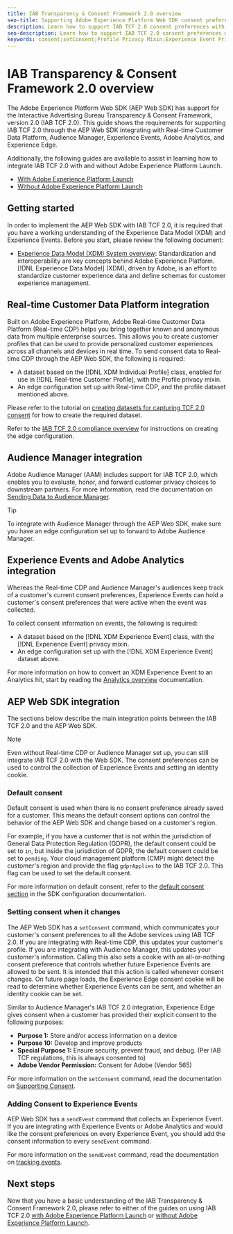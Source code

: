 ```yaml
---
title: IAB Transparency & Consent Framework 2.0 overview
seo-title: Supporting Adobe Experience Platform Web SDK consent preferences from the Interactive Advertising Bureau Transparency & Consent Framework 2.0
description: Learn how to support IAB TCF 2.0 consent preferences with Experience Platform Web SDK
seo-description: Learn how to support IAB TCF 2.0 consent preferences with Experience Platform Web SDK
keywords: consent;setConsent;Profile Privacy Mixin;Experience Event Privacy Mixin;Privacy Mixin;IAB TCF 2.0;Real-time CDP;Real-time Customer Data Profile
---
```


# IAB Transparency & Consent Framework 2.0 overview

The Adobe Experience Platform Web SDK (AEP Web SDK) has support for the Interactive Advertising Bureau Transparency & Consent Framework, version 2.0 (IAB TCF 2.0). This guide shows the requirements for supporting IAB TCF 2.0 through the AEP Web SDK integrating with Real-time Customer Data Platform, Audience Manager, Experience Events, Adobe Analytics, and Experience Edge.

Additionally, the following guides are available to assist in learning how to integrate IAB TCF 2.0 with and without Adobe Experience Platform Launch.

- [With Adobe Experience Platform Launch](./with-launch.md)
- [Without Adobe Experience Platform Launch](./without-launch.md)

## Getting started

In order to implement the AEP Web SDK with IAB TCF 2.0, it is required that you have a working understanding of the Experience Data Model (XDM) and Experience Events. Before you start, please review the following document:

- [Experience Data Model (XDM) System overview](../../../xdm/home.md): Standardization and interoperability are key concepts behind Adobe Experience Platform. [!DNL Experience Data Model] (XDM), driven by Adobe, is an effort to standardize customer experience data and define schemas for customer experience management.

## Real-time Customer Data Platform integration

Built on Adobe Experience Platform, Adobe Real-time Customer Data Platform (Real-time CDP) helps you bring together known and anonymous data from multiple enterprise sources. This allows you to create customer profiles that can be used to provide personalized customer experiences across all channels and devices in real time. To send consent data to Real-time CDP through the AEP Web SDK, the following is required:

- A dataset based on the [!DNL XDM Individual Profile] class, enabled for use in [!DNL Real-time Customer Profile], with the Profile privacy mixin.
- An edge configuration set up with Real-time CDP, and the profile dataset mentioned above.

Please refer to the tutorial on [creating datasets for capturing TCF 2.0 consent](../../../rtcdp/privacy/iab/dataset-preparation.md) for how to create the required dataset. 

Refer to the [IAB TCF 2.0 compliance overview](../../../rtcdp/privacy/privacy-overview.md) for instructions on creating the edge configuration.

## Audience Manager integration

Adobe Audience Manager (AAM) includes support for IAB TCF 2.0, which enables you to evaluate, honor, and forward customer privacy choices to downstream partners. For more information, read the documentation on [Sending Data to Audience Manager](../audience-manager/audience-manager-overview.md).

>[!TIP]
>
>To integrate with Audience Manager through the AEP Web SDK, make sure you have an edge configuration set up to forward to Adobe Audience Manager.

## Experience Events and Adobe Analytics integration

Whereas the Real-time CDP and Audience Manager's audiences keep track of a customer's current consent preferences, Experience Events can hold a customer's consent preferences that were active when the event was collected.

To collect consent information on events, the following is required:

- A dataset based on the [!DNL XDM Experience Event] class, with the [!DNL Experience Event] privacy mixin.
- An edge configuration set up with the [!DNL XDM Experience Event] dataset above.

For more information on how to convert an XDM Experience Event to an Analytics hit, start by reading the [Analytics overview](../analytics/analytics-overview.md) documentation.

## AEP Web SDK integration

The sections below describe the main integration points between the IAB TCF 2.0 and the AEP Web SDK.

>[!NOTE]
>
>Even without Real-time CDP or Audience Manager set up, you can still integrate IAB TCF 2.0 with the Web SDK. The consent preferences can be used to control the collection of Experience Events and setting an identity cookie.

### Default consent

Default consent is used when there is no consent preference already saved for a customer. This means the default consent options can control the behavior of the AEP Web SDK and change based on a customer's region.

For example, if you have a customer that is not within the jurisdiction of General Data Protection Regulation (GDPR), the default consent could be set to `in`, but inside the jurisdiction of GDPR, the default consent could be set to `pending`. Your cloud management platform (CMP) might detect the customer's region and provide the flag `gdprApplies` to the IAB TCF 2.0. This flag can be used to set the default consent.

For more information on default consent, refer to the [default consent section](../../fundamentals/configuring-the-sdk.md#default-consent) in the SDK configuration documentation.

### Setting consent when it changes

The AEP Web SDK has a `setConsent` command, which communicates your customer's consent preferences to all the Adobe services using IAB TCF 2.0. If you are integrating with Real-time CDP, this updates your customer's profile. If you are integrating with Audience Manager, this updates your customer's information. Calling this also sets a cookie with an all-or-nothing consent preference that controls whether future Experience Events are allowed to be sent. It is intended that this action is called whenever consent changes. On future page loads, the Experience Edge consent cookie will be read to determine whether Experience Events can be sent, and whether an identity cookie can be set.

Similar to Audience Manager's IAB TCF 2.0 integration, Experience Edge gives consent when a customer has provided their explicit consent to the following purposes:

- **Purpose 1:** Store and/or access information on a device
- **Purpose 10:** Develop and improve products
- **Special Purpose 1:** Ensure security, prevent fraud, and debug. (Per IAB TCF regulations, this is always consented to)
- **Adobe Vendor Permission:** Consent for Adobe (Vendor 565)

For more information on the `setConsent` command, read the documentation on [Supporting Consent](../../fundamentals/supporting-consent.md).

### Adding Consent to Experience Events

AEP Web SDK has a `sendEvent` command that collects an Experience Event. If you are integrating with Experience Events or Adobe Analytics and would like the consent preferences on every Experience Event, you should add the consent information to every `sendEvent` command.

For more information on the `sendEvent` command, read the documentation on [tracking events](../../fundamentals/tracking-events.md).

## Next steps

Now that you have a basic understanding of the IAB Transparency & Consent Framework 2.0, please refer to either of the guides on using IAB TCF 2.0 [with Adobe Experience Platform Launch](./with-launch.md) or [without Adobe Experience Platform Launch](./without-launch.md).
